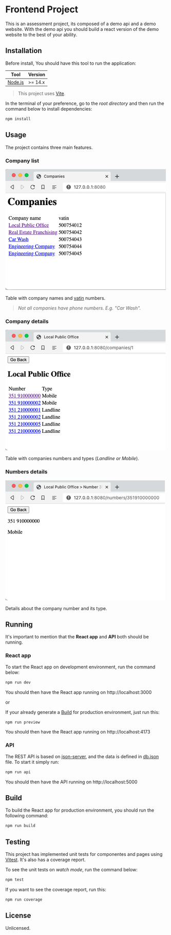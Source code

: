 # Frontend Project

This is an assessment project, its composed of a demo api and a demo website. With the demo api you should build a react version of the demo website to the best of your ability.

## Installation

Before install, You should have this tool to run the application:

| Tool                              | Version |
| --------------------------------- | ------- |
| [Node.js](https://nodejs.org/en/) | >= 14.x |

> This project uses [Vite](https://vitejs.dev).

In the terminal of your preference, go to the _root directory_ and then run the command below to install dependencies:

```bash
npm install
```

## Usage

The project contains three main features.

### Company list

![Companies](docs/assets/images/companies.png "Companies")

Table with company names and [vatin](https://www.startech.com/en-us/faq/vat-number) numbers.

> _Not all companies have phone numbers. E.g. "Car Wash"._

### Company details

![Local Public Office](docs/assets/images/companynums.png "Local Public Office")

Table with companies numbers and types (_Landline or Mobile_).

### Numbers details

![351910000000](docs/assets/images/num.png "351910000000")

Details about the company number and its type.

## Running

It's important to mention that the **React app** and **API** both should be running.

### React app

To start the React app on development environment, run the command below:

```bash
npm run dev
```

You should then have the React app running on http://localhost:3000

or

If your already generate a [Build](#build) for production environment, just run this:

```bash
npm run preview
```

You should then have the React app running on http://localhost:4173

### API

The REST API is based on [json-server](https://www.npmjs.com/package/json-server), and the data is defined in [db.json](data/db.json) file. To start it simply run:

```bash
npm run api
```

You should then have the API running on http://localhost:5000

## Build

To build the React app for production environment, you should run the following command:

```bash
npm run build
```

## Testing

This project has implemented unit tests for componentes and pages using [Vitest](https://vitest.dev). It's also has a coverage report.

To see the unit tests on _watch mode_, run the command below:

```bash
npm test
```

If you want to see the coverage report, run this:

```bash
npm run coverage
```

## License

Unlicensed.
